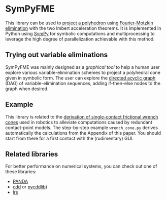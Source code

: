 # SymPyFME

This library can be used to [project a
polyhedron](https://scaron.info/teaching/projecting-polytopes.html) using
[Fourier-Motzkin
elimination](https://en.wikipedia.org/wiki/Fourier–Motzkin_elimination) with
the two Imbert acceleration theorems. It is implemented in Python using
[SymPy](http://www.sympy.org/en/index.html) for symbolic computations and
multiprocessing to leverage the high degree of parallelization achievable with
this method.

## Trying out variable eliminations

SymPyFME was mainly designed as a *graphical tool* to help a human user explore
various variable-elimination schemes to project a polyhedral cone given in
symbolic form. The user can explore the [directed acyclic
graph](https://en.wikipedia.org/wiki/Directed_acyclic_graph) (DAG) of
variable-elimination sequences, adding if-then-else nodes to the graph when
desired. 

## Example

This library is related to the [derivation of single-contact frictional wrench
cones](https://scaron.info/research/icra-2015.html) used in robotics to
alleviate computations caused by redundant contact-point models. The
step-by-step example ``wrench_cone.py`` derives automatically the calculations
from the Appendix of this paper. You should start from there for a first
contact with the (rudimentary) GUI.

## Related libraries

For better performance on numerical systems, you can check out one of these
libraries:

- [PANDA](http://comopt.ifi.uni-heidelberg.de/software/PANDA/)
- [cdd](https://www.inf.ethz.ch/personal/fukudak/cdd_home/index.html) or [pycddlib](https://github.com/mcmtroffaes/pycddlib))
- [lrs](http://cgm.cs.mcgill.ca/~avis/C/lrs.html)
